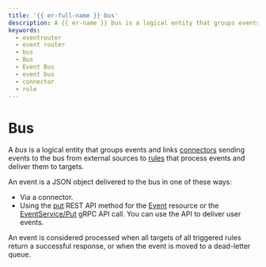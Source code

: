 ```yaml
---
title: '{{ er-full-name }} bus'
description: A {{ er-name }} bus is a logical entity that groups events and links connectors to rules.
keywords:
  - eventrouter
  - event router
  - bus
  - Bus
  - Event Bus
  - event bus
  - connector
  - rule
---
```


# Bus

A _bus_ is a logical entity that groups events and links [connectors](connector.md) sending events to the bus from external sources to [rules](rule.md) that process events and deliver them to targets.

An event is a JSON object delivered to the bus in one of these ways:
* Via a connector.
* Using the [put](../../eventrouter/api-ref/Event/put.md) REST API method for the [Event](../../eventrouter/api-ref/Event/index.md) resource or the [EventService/Put](../../eventrouter/api-ref/grpc/Event/put.md) gRPC API call. You can use the API to deliver user events.

An event is considered processed when all targets of all triggered rules return a successful response, or when the event is moved to a dead-letter queue.

